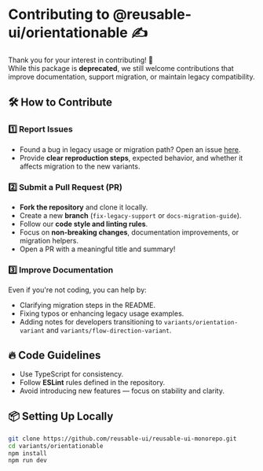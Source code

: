 # Contributing to @reusable-ui/orientationable ✍️  

Thank you for your interest in contributing! 🚀  
While this package is **deprecated**, we still welcome contributions that improve documentation, support migration, or maintain legacy compatibility.  

## 🛠️ How to Contribute  

### 1️⃣ **Report Issues**  
- Found a bug in legacy usage or migration path? Open an issue [here](https://github.com/reusable-ui/reusable-ui-monorepo/issues).  
- Provide **clear reproduction steps**, expected behavior, and whether it affects migration to the new variants.  

### 2️⃣ **Submit a Pull Request (PR)**  
- **Fork the repository** and clone it locally.  
- Create a new **branch** (`fix-legacy-support` or `docs-migration-guide`).  
- Follow our **code style and linting rules**.  
- Focus on **non-breaking changes**, documentation improvements, or migration helpers.  
- Open a PR with a meaningful title and summary!  

### 3️⃣ **Improve Documentation**  
Even if you're not coding, you can help by:  
- Clarifying migration steps in the README.  
- Fixing typos or enhancing legacy usage examples.  
- Adding notes for developers transitioning to `variants/orientation-variant` and `variants/flow-direction-variant`.  

## 🔥 Code Guidelines  
- Use TypeScript for consistency.  
- Follow **ESLint** rules defined in the repository.  
- Avoid introducing new features — focus on stability and clarity.  

## 📦 Setting Up Locally  
```sh
git clone https://github.com/reusable-ui/reusable-ui-monorepo.git
cd variants/orientationable
npm install
npm run dev
